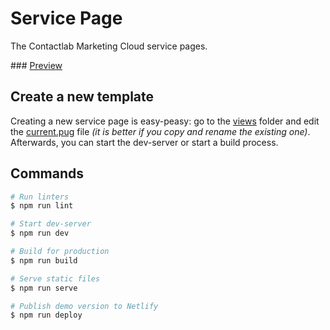 # Service Page

The Contactlab Marketing Cloud service pages.

### [Preview][netlify-url]

## Create a new template

Creating a new service page is easy-peasy: go to the [views](./src/views) folder and edit the [current.pug](./src/views/current.pug) file _(it is better if you copy and rename the existing one)_. Afterwards, you can start the dev-server or start a build process.

## Commands

```sh
# Run linters
$ npm run lint

# Start dev-server
$ npm run dev

# Build for production
$ npm run build

# Serve static files
$ npm run serve

# Publish demo version to Netlify
$ npm run deploy
```

<!---
  L I N K S
-->

[netlify-url]: https://clab-service-page.netlify.com
